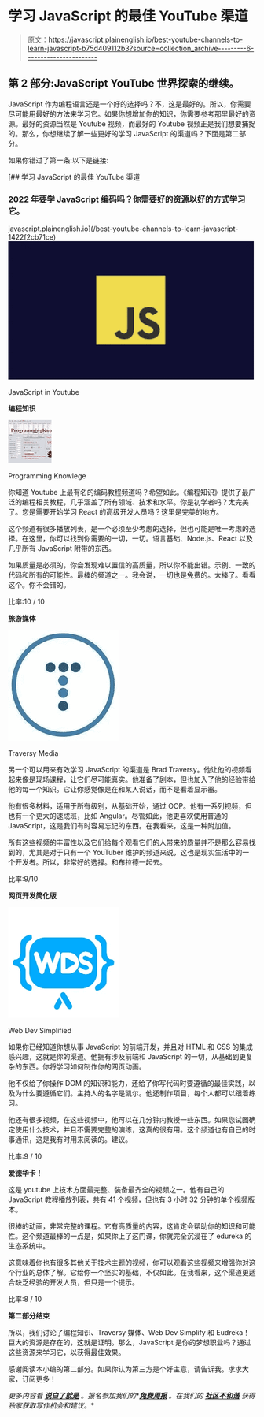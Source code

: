 # 学习 JavaScript 的最佳 YouTube 渠道

> 原文：<https://javascript.plainenglish.io/best-youtube-channels-to-learn-javascript-b75d409112b3?source=collection_archive---------6----------------------->

## 第 2 部分:JavaScript YouTube 世界探索的继续。

JavaScript 作为编程语言还是一个好的选择吗？不，这是最好的。所以，你需要尽可能用最好的方法来学习它。如果你想增加你的知识，你需要参考那里最好的资源。最好的资源当然是 Youtube 视频，而最好的 Youtube 视频正是我们想要捕捉的。那么，你想继续了解一些更好的学习 JavaScript 的渠道吗？下面是第二部分。

如果你错过了第一条:以下是链接:

[](/best-youtube-channels-to-learn-javascript-1422f2cb71ce) [## 学习 JavaScript 的最佳 YouTube 渠道

### 2022 年要学 JavaScript 编码吗？你需要好的资源以好的方式学习它。

javascript.plainenglish.io](/best-youtube-channels-to-learn-javascript-1422f2cb71ce) ![](img/4729a651b5d54ec548517612ea6b2b98.png)

JavaScript in Youtube

**编程知识**

![](img/e0095fc5e92bd00c2eefb2ad30c95c22.png)

Programming Knowlege

你知道 Youtube 上最有名的编码教程频道吗？希望如此。《编程知识》提供了最广泛的编程相关教程，几乎涵盖了所有领域、技术和水平。你是初学者吗？太完美了。您是需要开始学习 React 的高级开发人员吗？这里是完美的地方。

这个频道有很多播放列表，是一个必须至少考虑的选择，但也可能是唯一考虑的选择。在这里，你可以找到你需要的一切，一切。语言基础、Node.js、React 以及几乎所有 JavaScript 附带的东西。

如果质量是必须的，你会发现难以置信的高质量，所以你不能出错。示例、一致的代码和所有的可能性。最棒的频道之一。我会说，一切也是免费的。太棒了。看看这个。你不会错的。

比率:10 / 10

**旅游媒体**

![](img/eb516a3346a55c614d5e57b567c85494.png)

Traversy Media

另一个可以用来有效学习 JavaScript 的渠道是 Brad Traversy。他让他的视频看起来像是现场课程，让它们尽可能真实。他准备了剧本，但也加入了他的经验带给他的每一个知识。它让你感觉像是在和某人说话，而不是看着显示器。

他有很多材料，适用于所有级别，从基础开始，通过 OOP。他有一系列视频，但也有一个更大的速成班，比如 Angular。尽管如此，他更喜欢使用普通的 JavaScript，这是我们有时容易忘记的东西。在我看来，这是一种附加值。

所有这些视频的丰富性以及它们给每个观看它们的人带来的质量并不是那么容易找到的，尤其是对于只有一个 YouTuber 维护的频道来说，这也是现实生活中的一个开发者。所以，非常好的选择。和布拉德一起去。

比率:9/10

**网页开发简化版**

![](img/2df140ebdb632c85cb43433b7242b33a.png)

Web Dev Simplified

如果你已经知道你想从事 JavaScript 的前端开发，并且对 HTML 和 CSS 的集成感兴趣，这就是你的渠道。他拥有涉及前端和 JavaScript 的一切，从基础到更复杂的东西。你将学习如何制作你的网页动画。

他不仅给了你操作 DOM 的知识和能力，还给了你写代码时要遵循的最佳实践，以及为什么要遵循它们。主持人的名字是凯尔。他还制作项目，每个人都可以跟着练习。

他还有很多视频，在这些视频中，他可以在几分钟内教授一些东西。如果您试图确定使用什么技术，并且不需要完整的演练，这真的很有用。这个频道也有自己的时事通讯，这是我有时用来阅读的。建议。

比率:9 / 10

**爱德华卡！**

这是 youtube 上技术方面最完整、装备最齐全的视频之一。他有自己的 JavaScript 教程播放列表，共有 41 个视频，但也有 3 小时 32 分钟的单个视频版本。

很棒的动画，非常完整的课程。它有高质量的内容，这肯定会帮助你的知识和可能性。这个频道最棒的一点是，如果你上了这门课，你就完全沉浸在了 edureka 的生态系统中。

这意味着你也有很多其他关于技术主题的视频，你可以观看这些视频来增强你对这个行业的总体了解。它给你一个坚实的基础，不仅如此。在我看来，这个渠道更适合缺乏经验的开发人员，但只是一个提示。

比率:8 / 10

**第二部分结束**

所以，我们讨论了编程知识、Traversy 媒体、Web Dev Simplify 和 Eudreka！巨大的资源是存在的，这就是证明。那么，JavaScript 是你的梦想职业吗？通过这些资源来学习它，以获得最佳效果。

感谢阅读本小编的第二部分。如果你认为第三方是个好主意，请告诉我。求求大家，订阅更多！

*更多内容看* [***说白了就是***](http://plainenglish.io/) *。报名参加我们的**[***免费周报***](http://newsletter.plainenglish.io/) *。在我们的* [***社区不和谐***](https://discord.gg/GtDtUAvyhW) *获得独家获取写作机会和建议。**